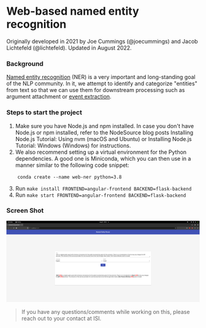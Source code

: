 # Web-based named entity recognition

Originally developed in 2021 by Joe Cummings (@joecummings) and Jacob Lichtefeld (@lichtefeld). Updated in August 2022.

### Background

[Named entity recognition](https://en.wikipedia.org/wiki/Named-entity_recognition) (NER) is a very important and long-standing goal of the NLP community. In it, we attempt to identify and categorize "entities" from text so that we can use them for downstream processing such as argument attachment or [event extraction](http://ceur-ws.org/Vol-779/derive2011_submission_1.pdf).

### Steps to start the project

1. Make sure you have Node.js and npm installed.
        In case you don't have Node.js or npm installed, refer to the NodeSource blog posts Installing Node.js Tutorial: Using nvm (macOS and Ubuntu) or Installing Node.js Tutorial: Windows (Windows) for instructions.
2. We also recommend setting up a virtual environment for the Python dependencies. A good one is Miniconda, which you can then use in a manner similar to the following code snippet:
```
    conda create --name web-ner python=3.8
```
3. Run  ```make install FRONTEND=angular-frontend BACKEND=flask-backend```
4. Run  ```make start FRONTEND=angular-frontend BACKEND=flask-backend```


### Screen Shot
![Example app](./assets/web_ner_screenshot.png)

> If you have any questions/comments while working on this, please reach out to your contact at ISI.

